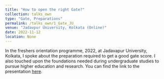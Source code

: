 ```yaml
---
title: "How to open the right Gate?"
collection: talks_own
type: "Gate, Preparations"
permalink: /talks_own/1_Gate_JU
venue: "Jadavpur University, Kolkata (Online)"
date: 2022-11-12
location: None
---
```


In the freshers orientation programme, 2022, at Jadavapur University, Kolkata, I spoke about the preparation required to get a good gate score. I also touched upon the foundations needed during undergraduate studies to pursue higher education and research. 
You can find the link to the presentation [here](https://mainak-biswas1999.github.io).